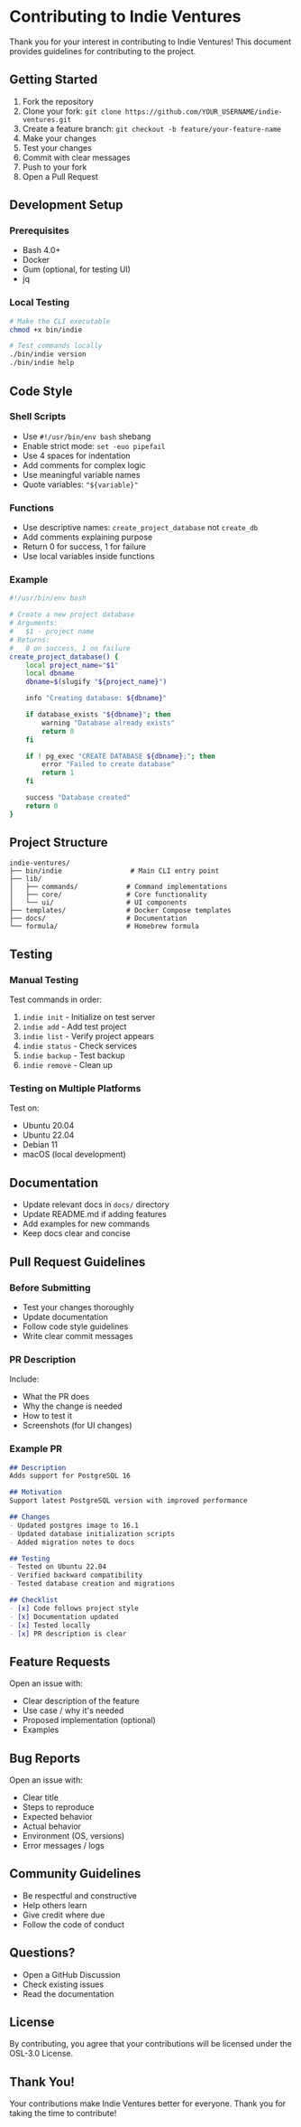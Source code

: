 # Contributing to Indie Ventures

Thank you for your interest in contributing to Indie Ventures! This document provides guidelines for contributing to the project.

## Getting Started

1. Fork the repository
2. Clone your fork: `git clone https://github.com/YOUR_USERNAME/indie-ventures.git`
3. Create a feature branch: `git checkout -b feature/your-feature-name`
4. Make your changes
5. Test your changes
6. Commit with clear messages
7. Push to your fork
8. Open a Pull Request

## Development Setup

### Prerequisites
- Bash 4.0+
- Docker
- Gum (optional, for testing UI)
- jq

### Local Testing

```bash
# Make the CLI executable
chmod +x bin/indie

# Test commands locally
./bin/indie version
./bin/indie help
```

## Code Style

### Shell Scripts

- Use `#!/usr/bin/env bash` shebang
- Enable strict mode: `set -euo pipefail`
- Use 4 spaces for indentation
- Add comments for complex logic
- Use meaningful variable names
- Quote variables: `"${variable}"`

### Functions

- Use descriptive names: `create_project_database` not `create_db`
- Add comments explaining purpose
- Return 0 for success, 1 for failure
- Use local variables inside functions

### Example

```bash
#!/usr/bin/env bash

# Create a new project database
# Arguments:
#   $1 - project name
# Returns:
#   0 on success, 1 on failure
create_project_database() {
    local project_name="$1"
    local dbname
    dbname=$(slugify "${project_name}")

    info "Creating database: ${dbname}"

    if database_exists "${dbname}"; then
        warning "Database already exists"
        return 0
    fi

    if ! pg_exec "CREATE DATABASE ${dbname};"; then
        error "Failed to create database"
        return 1
    fi

    success "Database created"
    return 0
}
```

## Project Structure

```
indie-ventures/
├── bin/indie                 # Main CLI entry point
├── lib/
│   ├── commands/            # Command implementations
│   ├── core/                # Core functionality
│   └── ui/                  # UI components
├── templates/               # Docker Compose templates
├── docs/                    # Documentation
└── formula/                 # Homebrew formula
```

## Testing

### Manual Testing

Test commands in order:
1. `indie init` - Initialize on test server
2. `indie add` - Add test project
3. `indie list` - Verify project appears
4. `indie status` - Check services
5. `indie backup` - Test backup
6. `indie remove` - Clean up

### Testing on Multiple Platforms

Test on:
- Ubuntu 20.04
- Ubuntu 22.04
- Debian 11
- macOS (local development)

## Documentation

- Update relevant docs in `docs/` directory
- Update README.md if adding features
- Add examples for new commands
- Keep docs clear and concise

## Pull Request Guidelines

### Before Submitting

- Test your changes thoroughly
- Update documentation
- Follow code style guidelines
- Write clear commit messages

### PR Description

Include:
- What the PR does
- Why the change is needed
- How to test it
- Screenshots (for UI changes)

### Example PR

```markdown
## Description
Adds support for PostgreSQL 16

## Motivation
Support latest PostgreSQL version with improved performance

## Changes
- Updated postgres image to 16.1
- Updated database initialization scripts
- Added migration notes to docs

## Testing
- Tested on Ubuntu 22.04
- Verified backward compatibility
- Tested database creation and migrations

## Checklist
- [x] Code follows project style
- [x] Documentation updated
- [x] Tested locally
- [x] PR description is clear
```

## Feature Requests

Open an issue with:
- Clear description of the feature
- Use case / why it's needed
- Proposed implementation (optional)
- Examples

## Bug Reports

Open an issue with:
- Clear title
- Steps to reproduce
- Expected behavior
- Actual behavior
- Environment (OS, versions)
- Error messages / logs

## Community Guidelines

- Be respectful and constructive
- Help others learn
- Give credit where due
- Follow the code of conduct

## Questions?

- Open a GitHub Discussion
- Check existing issues
- Read the documentation

## License

By contributing, you agree that your contributions will be licensed under the OSL-3.0 License.

## Thank You!

Your contributions make Indie Ventures better for everyone. Thank you for taking the time to contribute!
